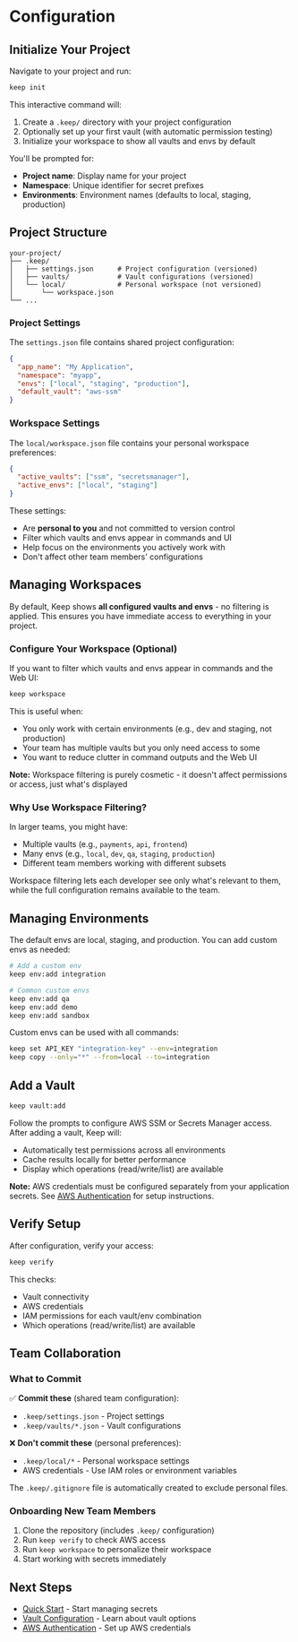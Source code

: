 # Configuration

## Initialize Your Project

Navigate to your project and run:

```bash
keep init
```

This interactive command will:
1. Create a `.keep/` directory with your project configuration
2. Optionally set up your first vault (with automatic permission testing)
3. Initialize your workspace to show all vaults and envs by default

You'll be prompted for:
- **Project name**: Display name for your project
- **Namespace**: Unique identifier for secret prefixes
- **Environments**: Environment names (defaults to local, staging, production)

## Project Structure

```
your-project/
├── .keep/
│   ├── settings.json      # Project configuration (versioned)
│   ├── vaults/            # Vault configurations (versioned)
│   └── local/             # Personal workspace (not versioned)
│       └── workspace.json
└── ...
```

### Project Settings

The `settings.json` file contains shared project configuration:

```json
{
  "app_name": "My Application",
  "namespace": "myapp",
  "envs": ["local", "staging", "production"],
  "default_vault": "aws-ssm"
}
```

### Workspace Settings

The `local/workspace.json` file contains your personal workspace preferences:

```json
{
  "active_vaults": ["ssm", "secretsmanager"],
  "active_envs": ["local", "staging"]
}
```

These settings:
- Are **personal to you** and not committed to version control
- Filter which vaults and envs appear in commands and UI
- Help focus on the environments you actively work with
- Don't affect other team members' configurations

## Managing Workspaces

By default, Keep shows **all configured vaults and envs** - no filtering is applied. This ensures you have immediate access to everything in your project.

### Configure Your Workspace (Optional)

If you want to filter which vaults and envs appear in commands and the Web UI:

```bash
keep workspace
```

This is useful when:
- You only work with certain environments (e.g., dev and staging, not production)
- Your team has multiple vaults but you only need access to some
- You want to reduce clutter in command outputs and the Web UI

**Note:** Workspace filtering is purely cosmetic - it doesn't affect permissions or access, just what's displayed

### Why Use Workspace Filtering?

In larger teams, you might have:
- Multiple vaults (e.g., `payments`, `api`, `frontend`)
- Many envs (e.g., `local`, `dev`, `qa`, `staging`, `production`)
- Different team members working with different subsets

Workspace filtering lets each developer see only what's relevant to them, while the full configuration remains available to the team.

## Managing Environments

The default envs are local, staging, and production. You can add custom envs as needed:

```bash
# Add a custom env
keep env:add integration

# Common custom envs
keep env:add qa
keep env:add demo
keep env:add sandbox
```

Custom envs can be used with all commands:
```bash
keep set API_KEY "integration-key" --env=integration
keep copy --only="*" --from=local --to=integration
```

## Add a Vault

```bash
keep vault:add
```

Follow the prompts to configure AWS SSM or Secrets Manager access. After adding a vault, Keep will:
- Automatically test permissions across all environments
- Cache results locally for better performance
- Display which operations (read/write/list) are available

**Note:** AWS credentials must be configured separately from your application secrets. See [AWS Authentication](/guide/aws-authentication) for setup instructions.

## Verify Setup

After configuration, verify your access:

```bash
keep verify
```

This checks:
- Vault connectivity
- AWS credentials
- IAM permissions for each vault/env combination
- Which operations (read/write/list) are available

## Team Collaboration

### What to Commit

✅ **Commit these** (shared team configuration):
- `.keep/settings.json` - Project settings
- `.keep/vaults/*.json` - Vault configurations

❌ **Don't commit these** (personal preferences):
- `.keep/local/*` - Personal workspace settings
- AWS credentials - Use IAM roles or environment variables

The `.keep/.gitignore` file is automatically created to exclude personal files.

### Onboarding New Team Members

1. Clone the repository (includes `.keep/` configuration)
2. Run `keep verify` to check AWS access
3. Run `keep workspace` to personalize their workspace
4. Start working with secrets immediately

## Next Steps

- [Quick Start](./quick-start) - Start managing secrets
- [Vault Configuration](./vaults) - Learn about vault options
- [AWS Authentication](./aws-authentication) - Set up AWS credentials